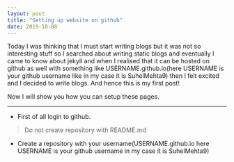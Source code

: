 ```yaml
---
layout: post
title: "Setting up website on github"
date: 2019-10-08
---
```

Today I was thinking that I must start writing blogs but it was not so interesting stuff so I searched about writing static blogs and eventually I came to know about jekyll and when I realised that it can be hosted on github as well with something like USERNAME.github.io(here USERNAME is your github username like in my case it is SuhelMehta9) then I felt excited and I decided to write blogs. And hence this is my first post!

Now I will show you how you can setup these pages.

---
* First of all login to github.
> Do not create repository with README.md  
* Create a repository with your username(USERNAME.github.io here USERNAME is your github username in my case it is SuhelMehta9)
 
